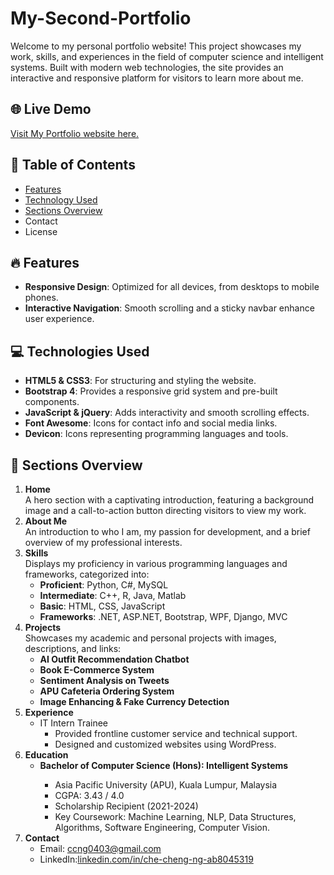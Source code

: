# My-Second-Portfolio

Welcome to my personal portfolio website! This project showcases my work, skills, and experiences in the field of computer science and intelligent systems. Built with modern web technologies, the site provides an interactive and responsive platform for visitors to learn more about me.

## 🌐 Live Demo
<a href="https://bissis0403.github.io/My-Second-Portfolio/">Visit My Portfolio website here. </a> 

## 📖 Table of Contents
<ul>
  <li><a href="#features">Features</a></li>
  <li><a href="#technology">Technology Used</a></li>
  <li><a href="#section">Sections Overview</a></li>
  <li>Contact</li>
  <li>License</li>
</ul>

## 🔥 Features
<div id="features">
  <ul>
    <li><strong>Responsive Design</strong>: Optimized for all devices, from desktops to mobile phones.</li>
    <li><strong>Interactive Navigation</strong>: Smooth scrolling and a sticky navbar enhance user experience.</li>
  </ul>
</div>

## 💻 Technologies Used
<div id="technology">
  <ul>
    <li><strong>HTML5 & CSS3</strong>: For structuring and styling the website.</li>
    <li><strong>Bootstrap 4</strong>: Provides a responsive grid system and pre-built components.</li>
    <li><strong>JavaScript & jQuery</strong>: Adds interactivity and smooth scrolling effects.</li>
    <li><strong>Font Awesome</strong>: Icons for contact info and social media links.</li>
    <li><strong>Devicon</strong>: Icons representing programming languages and tools.</li>
  </ul>
</div>

## 🧭 Sections Overview
<div id="section">
  <ol>
    <li><strong>Home</strong><br/>A hero section with a captivating introduction, featuring a background image and a call-to-action button directing visitors to view my work.</li>
    <li><strong>About Me</strong><br/>An introduction to who I am, my passion for development, and a brief overview of my professional interests.</li>
    <li><strong>Skills</strong><br/>Displays my proficiency in various programming languages and frameworks, categorized into:
      <ul>
        <li><strong>Proficient</strong>: Python, C#, MySQL</li>
        <li><strong>Intermediate</strong>: C++, R, Java, Matlab</li>
        <li><strong>Basic</strong>: HTML, CSS, JavaScript</li>
        <li><strong>Frameworks</strong>: .NET, ASP.NET, Bootstrap, WPF, Django, MVC</li>
      </ul>
    </li>
    <li><strong>Projects</strong><br/>Showcases my academic and personal projects with images, descriptions, and links:
      <ul>
        <li><strong>AI Outfit Recommendation Chatbot</strong></li>
        <li><strong>Book E-Commerce System</strong></li>
        <li><strong>Sentiment Analysis on Tweets</strong></li>
        <li><strong>APU Cafeteria Ordering System</strong></li>
        <li><strong>Image Enhancing & Fake Currency Detection</strong></li>
      </ul>
    </li>
    <li><strong>Experience</strong><br/>
      <ul>
        <li>IT Intern Trainee 
          <ul>
            <li>Provided frontline customer service and technical support.</li>
            <li>Designed and customized websites using WordPress.</li>
          </ul>
        </li>
      </ul>
    </li>
    <li><strong>Education</strong><br/>
      <ul>
        <li><strong>Bachelor of Computer Science (Hons): Intelligent Systems</strong></li>
        <ul>
          <li>Asia Pacific University (APU), Kuala Lumpur, Malaysia</li>
          <li>CGPA: 3.43 / 4.0</li>
          <li>Scholarship Recipient (2021-2024)</li>
          <li>Key Coursework: Machine Learning, NLP, Data Structures, Algorithms, Software Engineering, Computer Vision.</li>      
        </ul>
      </ul>
    </li>
     <li><strong>Contact</strong><br/>
      <ul>
        <li>Email: <a href="mailto:ccng0403@gmail.com">ccng0403@gmail.com</a></li>
        <li>LinkedIn:<a href="linkedin.com/in/che-cheng-ng-ab8045319">linkedin.com/in/che-cheng-ng-ab8045319</a></li>
      </ul>
    </li>
    
  </ol>
</div>


